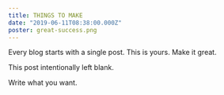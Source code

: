 ```yaml
---
title: THINGS TO MAKE
date: "2019-06-11T08:38:00.000Z"
poster: great-success.png
---
```


Every blog starts with a single post. This is yours. Make it great.

<!-- more -->

This post intentionally left blank.

Write what you want.
